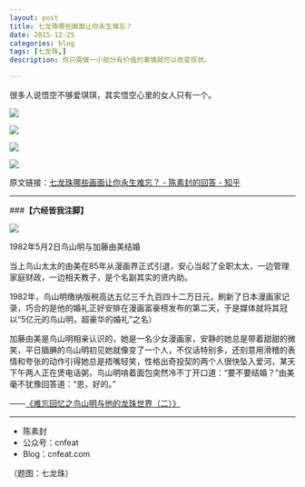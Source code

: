 ```yaml
---
layout: post
title: 七龙珠哪些画面让你永生难忘？
date: 2015-12-25
categories: blog
tags: [七龙珠,]
description: 你只需做一小部分有价值的事情就可以改变现状。

---
```


很多人说悟空不够爱琪琪，其实悟空心里的女人只有一个。


![](http://openmindclub.qiniudn.com/team/cnfeat/image/dragonball_chihi_37_1.jpg)

![](http://openmindclub.qiniudn.com/team/cnfeat/image/dragonball_chihi_48_4.jpg)

![](http://openmindclub.qiniudn.com/team/cnfeat/image/dragonball_chihi_52.jpg)

![](http://openmindclub.qiniudn.com/team/cnfeat/image/dragonball_chihi_51_2.jpg)

原文链接：[七龙珠哪些画面让你永生难忘？ - 陈素封的回答 - 知乎](https://www.zhihu.com/question/38711996/answer/78252355)



----

###**【六经皆我注脚】**

![](http://openmindclub.qiniudn.com/team/cnfeat/image/ToriyamaAkiraWife.jpg)

1982年5月2日鸟山明与加藤由美结婚

当上鸟山太太的由美在85年从漫画界正式引退，安心当起了全职太太，一边管理家庭财政，一边相夫教子，是个名副其实的贤内助。

1982年，鸟山明缴纳版税高达五亿三千九百四十二万日元，刷新了日本漫画家记录，巧合的是他的婚礼正好安排在漫画富豪榜发布的第二天，于是媒体就将其冠以“5亿元的鸟山明，超豪华的婚礼”之名）

加藤由美是鸟山明相亲认识的，她是一名少女漫画家，安静的她总是带着甜甜的微笑，平日腼腆的鸟山明初见她就像变了一个人，不仅话特别多，还刻意用滑稽的表情和夸张的动作引得她总是捂嘴轻笑，性格出奇投契的两个人很快坠入爱河，某天下午两人正在煲电话粥，鸟山明啃着面包突然冷不丁开口道：“要不要结婚？”由美毫不犹豫回答道：“恩，好的。”

——[《难忘回忆之鸟山明与他的龙珠世界（二）》](http://chuansong.me/n/1841600)

----

- 陈素封
- 公众号：cnfeat
- Blog：cnfeat.com

（题图：七龙珠）